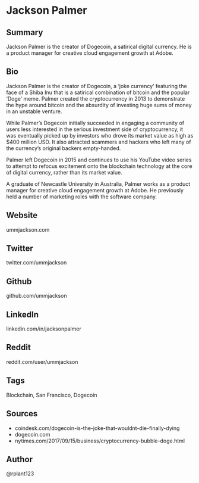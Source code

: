 # Jackson Palmer

## Summary
Jackson Palmer is the creator of Dogecoin, a satirical digital currency. He is a product manager for creative cloud engagement growth at Adobe.

## Bio
Jackson Palmer is the creator of Dogecoin, a ‘joke currency’ featuring the face of a Shiba Inu that is a satirical combination of bitcoin and the popular ‘Doge’ meme. Palmer created the cryptocurrency in 2013 to demonstrate the hype around bitcoin and the absurdity of investing huge sums of money in an unstable venture. 

While Palmer’s Dogecoin initially succeeded in engaging a community of users less interested in the serious investment side of cryptocurrency, it was eventually picked up by investors who drove its market value as high as $400 million USD. It also attracted scammers and hackers who left many of the currency’s original backers empty-handed. 

Palmer left Dogecoin in 2015 and continues to use his YouTube video series to attempt to refocus excitement onto the blockchain technology at the core of digital currency, rather than its market value. 

A graduate of Newcastle University in Australia, Palmer works as a product manager for creative cloud engagement growth at Adobe. He previously held a number of marketing roles with the software company. 

## Website
ummjackson.com

## Twitter
twitter.com/ummjackson

## Github
github.com/ummjackson

## LinkedIn
linkedin.com/in/jacksonpalmer

## Reddit
reddit.com/user/ummjackson

## Tags
Blockchain, San Francisco, Dogecoin

## Sources
- coindesk.com/dogecoin-is-the-joke-that-wouldnt-die-finally-dying
- dogecoin.com
- nytimes.com/2017/09/15/business/cryptocurrency-bubble-doge.html

## Author
@rplant123

